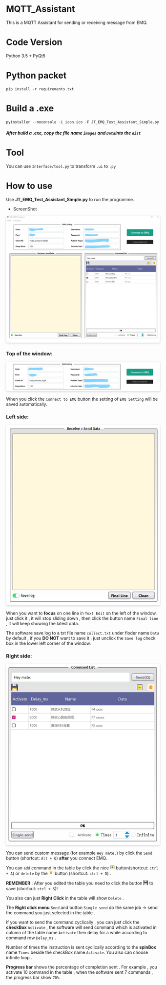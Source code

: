 # MQTT_Assistant

This is a MQTT Assistant for sending or receiving message from EMQ.

# Code Version

Python 3.5 + PyQt5


# Python packet

```
pip install -r requirements.txt
```



# Build a .exe

```python
pyinstaller --noconsole -i icon.ico -F JT_EMQ_Test_Assistant_Simple.py
```

##### After build a .exe, copy the file name `images` and `Data`into the `dist`

# Tool

You can use `Interface/tool.py` to transform `.ui` to `.py`

# How to use

Use **JT_EMQ_Test_Assistant_Simple.py** to run the programme.

- ScreenShot

<center>
    <img style="border-radius: 0.3125em;
    box-shadow: 0 2px 4px 0 rgba(34,36,38,.12),0 2px 10px 0 rgba(34,36,38,.08);" 
    src="./Doc/Software.jpg">
</center>

### Top of the window:

<center>
    <img style="border-radius: 0.3125em;
    box-shadow: 0 2px 4px 0 rgba(34,36,38,.12),0 2px 10px 0 rgba(34,36,38,.08);" 
    src="./Doc/top.jpg">
</center>

When you click the `Connect to EMQ` button the setting of `EMQ Setting` will be saved automatically.

### Left side:

<center>
    <img style="border-radius: 0.3125em;
    box-shadow: 0 2px 4px 0 rgba(34,36,38,.12),0 2px 10px 0 rgba(34,36,38,.08);" 
    src="./Doc/Letf_side.jpg">
</center>

When you want to **focus** on one line in `Text Edit` on the left of the window, just click it , it will stop sliding down , then click the button name `Final line` , it will keep showing the latest data.

The software save log to a txt file name `collect.txt` under floder name `Data` by default , if you **DO NOT** want to save it , just unclick the `Save log` check box in the lower left corner of the window.

### Right side:

<center>
    <img style="border-radius: 0.3125em;
    box-shadow: 0 2px 4px 0 rgba(34,36,38,.12),0 2px 10px 0 rgba(34,36,38,.08);" 
    src="./Doc/Right_side.jpg">
</center>


You can send custom message (for example `Hey mate.`) by click the `Send` button (shortcut: `Alt + Q`) **after** you connect EMQ.

You can `add` command in the table by click the nice <img src="/images/add.png" width="3%" height="3%"> button(shortcut: `ctrl + A`) or `delete` by the <img src="/images/Del.png" width="3%" height="3%"> button (shortcut: `ctrl + D`) .

**REMEMBER** : After you edited the table you need to click the button <img src="/images/Save.png" width="3%" height="3%"> to save (shortcut: `ctrl + S`)!

You also can just **Right Click** in the table will show `Delete` .

The **Right click menu** `Send` and button `Single send` do the same job -> send the command you just selected in the table .

If you want to send the command cyclically , you can just click the **checkBox** `Activate` , the software will send command which is activated in column of the table name `Activate` then delay for a while according to command row `Delay_ms` .

Number of times the instruction is sent cyclically according to the **spinBox** name `Times` beside the checkBox name `Activate`. You also can choose infinite loop .

**Progress bar** shows the percentage of completion sent . For example , you activate 10 command in the table , when the software sent 7 commands , the progress bar show `70%`. 